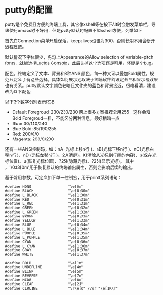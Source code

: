 # putty的配置

putty是个免费且方便的终端工具，其它像xshell等在按下Alt时会触发菜单栏，导致使用emacs时不好用，但是putty默认的配置不如xshell方便，列举如下

首先在Connection菜单开启保活，keepalives设置为300，否则长期不用会断开远程连接。

默认情况下字体很少，先勾上Appearance的Allow selection of variable-pitch fonts，就能选择Lucida Console，此后关掉这个选项还是可用，怀疑是个bug。

配色，终端定义了文本、背景和8种ANSI颜色，每一种又可以叠加Bold属性。规范只定义了有这些选择，具体如何展示还取决于终端软件的设定甚至和显示器效果也有关系。putty默认文字颜色较暗且文件夹的蓝色和背景接近，很难看清，建设改为以下配色

以下3个数字分别表示RGB

* Default Foregroud: 230/230/230  网上很多方案推荐全用255，这样会和Bold Foregroud一样，不能区分两种信息，最好稍暗一点
* Blue: 30/140/240
* Blue Bold: 85/190/255
* Red: 200/0/0
* Magenta: 200/0/200

还有一些ANSI控制码，如：nA (光标上移n行 )、nB(光标下移n行 )、nC(光标右移n行 )、nD (光标左移n行 )、2J(清屏)、K(清除从光标到行尾的内容)、s(保存光标位置)、u(恢复光标位置)、?25l(隐藏光标)、?25l(显示光标)。     其中 ，'\033[0m'用于恢复默认的终端输出属性，否则会影响后续的输出。

基于常用参数，可定义如下单一控制宏，用于printf系列语句：
```
#define NONE                 "\e[0m"
#define BLACK                "\e[0;30m"
#define L_BLACK              "\e[1;30m"
#define RED                  "\e[0;31m"
#define L_RED                "\e[1;31m"
#define GREEN                "\e[0;32m"
#define L_GREEN              "\e[1;32m"
#define BROWN                "\e[0;33m"
#define YELLOW               "\e[1;33m"
#define BLUE                 "\e[0;34m"
#define L_BLUE               "\e[1;34m"
#define PURPLE               "\e[0;35m"
#define L_PURPLE             "\e[1;35m"
#define CYAN                 "\e[0;36m"
#define L_CYAN               "\e[1;36m"
#define GRAY                 "\e[0;37m"
#define WHITE                "\e[1;37m"

#define BOLD                 "\e[1m"
#define UNDERLINE            "\e[4m"
#define BLINK                "\e[5m"
#define REVERSE              "\e[7m"
#define HIDE                 "\e[8m"
#define CLEAR                "\e[2J"
#define CLRLINE              "\r\e[K" //or "\e[1K\r"
```